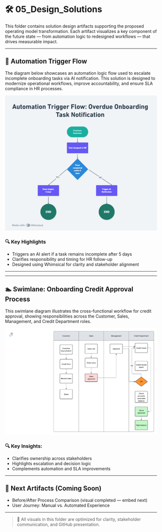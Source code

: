 
# 🛠️ 05_Design_Solutions

This folder contains solution design artifacts supporting the proposed operating model transformation. Each artifact visualizes a key component of the future state — from automation logic to redesigned workflows — that drives measurable impact.

---

## 📌 Automation Trigger Flow

The diagram below showcases an automation logic flow used to escalate incomplete onboarding tasks via AI notification. This solution is designed to modernize operational workflows, improve accountability, and ensure SLA compliance in HR processes.

![Automation Trigger Flow](./Automation_Trigger_Flow.png)

### 🔍 Key Highlights
- Triggers an AI alert if a task remains incomplete after 5 days
- Clarifies responsibility and timing for HR follow-up
- Designed using Whimsical for clarity and stakeholder alignment

---

---

## 🏊 Swimlane: Onboarding Credit Approval Process

This swimlane diagram illustrates the cross-functional workflow for credit approval, showing responsibilities across the Customer, Sales, Management, and Credit Department roles.

![Swimlane Onboarding Credit Approval](./Swimlane_Onboarding_Credit_Approval.png)

### 🔍 Key Insights:
- Clarifies ownership across stakeholders
- Highlights escalation and decision logic
- Complements automation and SLA improvements

---

## 📂 Next Artifacts (Coming Soon)
- Before/After Process Comparison (visual completed — embed next)
- User Journey: Manual vs. Automated Experience

---

> 🔧 All visuals in this folder are optimized for clarity, stakeholder communication, and GitHub presentation.



